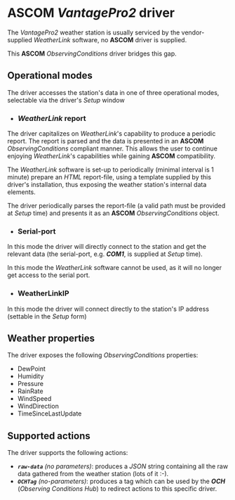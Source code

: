 # ASCOM *VantagePro2* driver
The _VantagePro2_ weather station is usually serviced by the vendor-supplied _WeatherLink_ software, no **ASCOM** driver is supplied.

This **ASCOM** *ObservingConditions* driver bridges this gap.


## Operational modes
The driver accesses the station's data in one of three operational modes, selectable via the driver's _Setup_ window

- ### *WeatherLink* report

The driver capitalizes on _WeatherLink_'s capability to produce a periodic report.  The report is parsed and the 
data is presented in an **ASCOM** _ObservingConditions_ compliant manner.  This allows the user to continue 
enjoying _WeatherLink_'s capabilities while gaining **ASCOM** compatibility.

The *WeatherLink* software is set-up to periodically (minimal interval is 1 minute) prepare an *HTML* report-file, using a template supplied by this driver's installation, thus  exposing the weather station's internal data elements.

The driver periodically parses the report-file (a valid path must be provided at _Setup_ time) and presents it as an **ASCOM** *ObservingConditions* object.

- ### Serial-port
In this mode the driver will directly connect to the station and get the relevant data (the serial-port, e.g. _**COM1**_, is supplied at _Setup_ time).

In this mode the *WeatherLink* software cannot be used, as it will no longer get access to the serial port.

- ### WeatherLinkIP
In this mode the driver will connect directly to the station's IP address (settable in the _Setup_ form)

## Weather properties
The driver exposes the following _ObservingConditions_ properties:

* DewPoint
* Humidity
* Pressure
* RainRate
* WindSpeed 
* WindDirection
* TimeSinceLastUpdate

## Supported actions
The driver supports the following actions:

* _**`raw-data`** (no parameters)_: produces a *JSON* string containing all the raw data gathered from the weather station (lots of it :-).
* _**`OCHTag`** (no-parameters)_: produces a tag which can be used by the _**OCH**_ (*Observing Conditions Hub*) to redirect actions to this specific driver.
